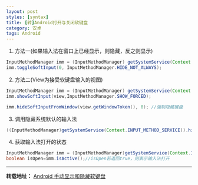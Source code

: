 ```yaml
---
layout: post
styles: [syntax]
title: [转]Android打开与关闭软键盘
category: 安卓
tags: Android
---
```


1. 方法一(如果输入法在窗口上已经显示，则隐藏，反之则显示)
 
 ```java
 InputMethodManager imm = (InputMethodManager) getSystemService(Context.INPUT_METHOD_SERVICE);
 imm.toggleSoftInput(0, InputMethodManager.HIDE_NOT_ALWAYS); 
 ```

2. 方法二(View为接受软键盘输入的视图)

 ```java
 InputMethodManager imm = (InputMethodManager) getSystemService(Context.INPUT_METHOD_SERVICE);
 imm.showSoftInput(view,InputMethodManager.SHOW_FORCED);  

 imm.hideSoftInputFromWindow(view.getWindowToken(), 0); //强制隐藏键盘  
 ```

3. 调用隐藏系统默认的输入法

 ```java
 ((InputMethodManager)getSystemService(Context.INPUT_METHOD_SERVICE)).hideSoftInputFromWindow(WidgetSearchActivity.this.getCurrentFocus().getWindowToken(), InputMethodManager.HIDE_NOT_ALWAYS);  //(WidgetSearchActivity是当前的Activity)
 ```

4. 获取输入法打开的状态

 ```java
 InputMethodManager imm = (InputMethodManager)getSystemService(Context.INPUT_METHOD_SERVICE);
 boolean isOpen=imm.isActive();//isOpen若返回true，则表示输入法打开  
 ```


 ---

 **转载地址：** [Android 手动显示和隐藏软键盘](http://blog.csdn.net/h7870181/article/details/8332991)